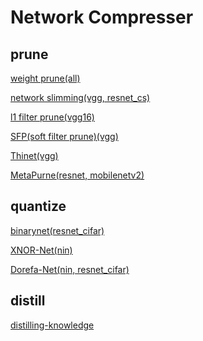 # Network Compresser

## prune

[weight prune(all)](READMEs/weight_prune_README.md)

[network slimming(vgg, resnet_cs)](READMEs/slimming_README.md)

[l1 filter prune(vgg16)](READMEs/l1_filter_prune_README.md)

[SFP(soft filter prune)(vgg)]()

[Thinet(vgg)]()

[MetaPurne(resnet, mobilenetv2)](READMEs/MetaPrune_README.md)

## quantize

[binarynet(resnet_cifar)](READMEs/binarynet_README.md)

[XNOR-Net(nin)](READMEs/xnornet_README.md)

[Dorefa-Net(nin, resnet_cifar)](READMEs/Dorefanet_README.md)

## distill

[distilling-knowledge](READMEs/distill_README.md)